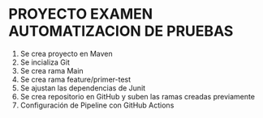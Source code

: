 # PROYECTO EXAMEN AUTOMATIZACION DE PRUEBAS

1. Se crea proyecto en Maven
2. Se incializa Git
3. Se crea rama Main
4. Se crea rama feature/primer-test
5. Se ajustan las dependencias de Junit
6. Se crea repositorio en GitHub y suben las ramas creadas previamente
7. Configuración de Pipeline con GitHub Actions



